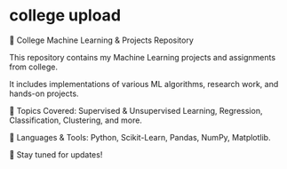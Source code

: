 # college upload



📂 College Machine Learning & Projects Repository


This repository contains my Machine Learning projects and assignments from college. 


It includes implementations of various ML algorithms, research work, and hands-on projects.

🔹 Topics Covered: Supervised & Unsupervised Learning, Regression, Classification, Clustering, and more.



🔹 Languages & Tools: Python, Scikit-Learn, Pandas, NumPy, Matplotlib.



📌 Stay tuned for updates!
